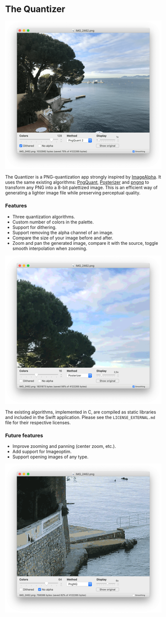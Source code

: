 
#  The Quantizer 
![](TheQuantizer/resources/screen0.png)

The Quantizer is a PNG-quantization app strongly inspired by [ImageAlpha](https://pngmini.com).
It uses the same existing algorithms: [PngQuant](https://pngquant.org/lib/), [Posterizer](https://github.com/kornelski/mediancut-posterizer) and [pngnq](http://pngnq.sourceforge.net) to transform any PNG into a 8-bit palettized image. This is an efficient way of generating a lighter image file while preserving perceptual quality.

### Features

* Three quantization algorithms.
* Custom number of colors in the palette.
* Support for dithering.
* Support removing the alpha channel of an image.
* Compare the size of your image before and after.
* Zoom and pan the generated image, compare it with the source, toggle smooth interpolation when zooming.

![](TheQuantizer/resources/screen1.png)

The existing algorithms, implemented in C, are compiled as static libraries and included in the Swift application. Please see the `LICENSE_EXTERNAL.md` file for their respective licenses.

### Future features

* Improve zooming and panning (center zoom, etc.).
* Add support for Imageoptim.
* Support opening images of any type.

![](TheQuantizer/resources/screen2.png)




